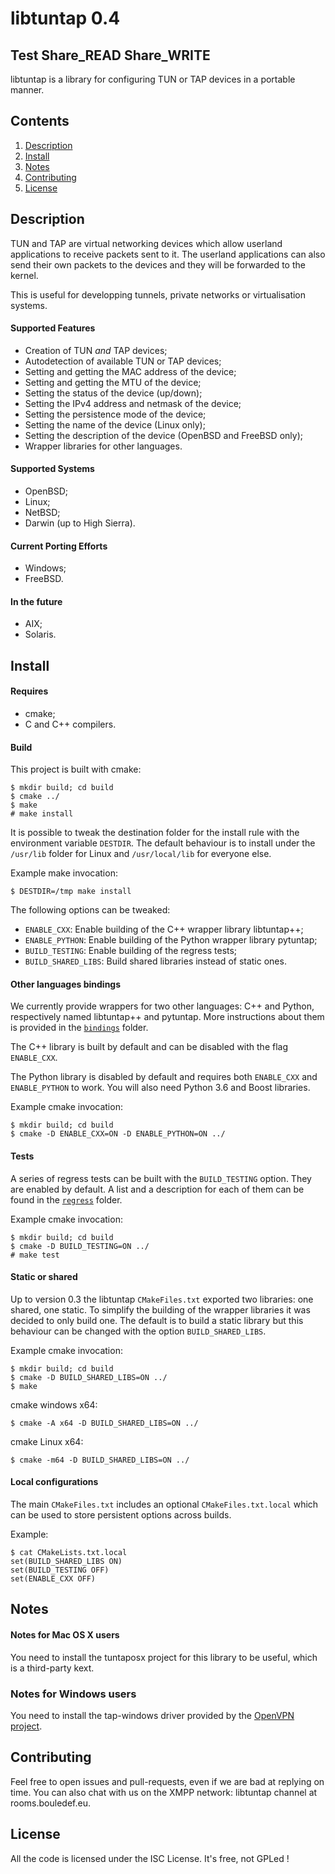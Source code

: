 # libtuntap 0.4

## Test Share_READ Share_WRITE

libtuntap is a library for configuring TUN or TAP devices in a portable manner.

## Contents

1. [Description](#description)
2. [Install](#install)
3. [Notes](#notes)
4. [Contributing](#contributing)
5. [License](#license)

## Description

TUN and TAP are virtual networking devices which allow userland applications
to receive packets sent to it. The userland applications can also send their
own packets to the devices and they will be forwarded to the kernel.

This is useful for developping tunnels, private networks or virtualisation
systems.

#### Supported Features

   * Creation of TUN _and_ TAP devices;
   * Autodetection of available TUN or TAP devices;
   * Setting and getting the MAC address of the device;
   * Setting and getting the MTU of the device;
   * Setting the status of the device (up/down);
   * Setting the IPv4 address and netmask of the device;
   * Setting the persistence mode of the device;
   * Setting the name of the device (Linux only);
   * Setting the description of the device (OpenBSD and FreeBSD only);
   * Wrapper libraries for other languages.

#### Supported Systems

   * OpenBSD;
   * Linux;
   * NetBSD;
   * Darwin (up to High Sierra).

#### Current Porting Efforts

   * Windows;
   * FreeBSD.

#### In the future

   * AIX;
   * Solaris.

## Install

#### Requires

* cmake;
* C and C++ compilers.

#### Build

This project is built with cmake:

    $ mkdir build; cd build
    $ cmake ../
    $ make
    # make install

It is possible to tweak the destination folder for the install rule with the
environment variable `DESTDIR`.  The default behaviour is to install under
the `/usr/lib` folder for Linux and `/usr/local/lib` for everyone else.

Example make invocation:

    $ DESTDIR=/tmp make install

The following options can be tweaked:

- `ENABLE_CXX`: Enable building of the C++ wrapper library libtuntap++;
- `ENABLE_PYTHON`: Enable building of the Python wrapper library pytuntap;
- `BUILD_TESTING`: Enable building of the regress tests;
- `BUILD_SHARED_LIBS`: Build shared libraries instead of static ones.

#### Other languages bindings

We currently provide wrappers for two other languages: C++ and Python,
respectively named libtuntap++ and pytuntap.  More instructions about them is
provided in the [`bindings`](bindings/README.md) folder.

The C++ library is built by default and can be disabled with the flag
`ENABLE_CXX`.

The Python library is disabled by default and requires both `ENABLE_CXX` and
`ENABLE_PYTHON` to work.  You will also need Python 3.6 and Boost libraries.

Example cmake invocation:

    $ mkdir build; cd build
    $ cmake -D ENABLE_CXX=ON -D ENABLE_PYTHON=ON ../

#### Tests

A series of regress tests can be built with the `BUILD_TESTING` option.
They are enabled by default.  A list and a description for each of them can
be found in the [`regress`](regress/README.md) folder.

Example cmake invocation:

    $ mkdir build; cd build
    $ cmake -D BUILD_TESTING=ON ../
    # make test

#### Static or shared

Up to version 0.3 the libtuntap `CMakeFiles.txt` exported two libraries: one shared, one static. To simplify the building of the wrapper libraries it was decided to only build one. The default is to build a static library but this behaviour can be changed with the option `BUILD_SHARED_LIBS`.

Example cmake invocation:
    
    $ mkdir build; cd build
    $ cmake -D BUILD_SHARED_LIBS=ON ../
    $ make

cmake windows x64:

    $ cmake -A x64 -D BUILD_SHARED_LIBS=ON ../

cmake Linux x64:

    $ cmake -m64 -D BUILD_SHARED_LIBS=ON ../

#### Local configurations

The main `CMakeFiles.txt` includes an optional `CMakeFiles.txt.local` which can be used to store persistent options across builds.

Example:

    $ cat CMakeLists.txt.local
    set(BUILD_SHARED_LIBS ON)
    set(BUILD_TESTING OFF)
    set(ENABLE_CXX OFF)

## Notes

#### Notes for Mac OS X users

You need to install the tuntaposx project for this library to be useful,
which is a third-party kext.

### Notes for Windows users

You need to install the tap-windows driver provided by the [OpenVPN project](https://openvpn.net/index.php/open-source/downloads.html).

## Contributing

Feel free to open issues and pull-requests, even if we are bad at replying
on time.  You can also chat with us on the XMPP network: libtuntap channel
at rooms.bouledef.eu.

## License

All the code is licensed under the ISC License.
It's free, not GPLed !
